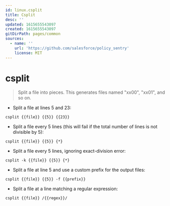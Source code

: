 ```yaml
---
id: linux.csplit
title: Csplit
desc: ''
updated: 1615655543097
created: 1615655543097
gitDirPath: pages/common
sources:
  - name: ''
    url: 'https://github.com/salesforce/policy_sentry'
    license: MIT
---
```

# csplit

> Split a file into pieces.
> This generates files named "xx00", "xx01", and so on.

- Split a file at lines 5 and 23:

`csplit {{file}} {{5}} {{23}}`

- Split a file every 5 lines (this will fail if the total number of lines is not divisible by 5):

`csplit {{file}} {{5}} {*}`

- Split a file every 5 lines, ignoring exact-division error:

`csplit -k {{file}} {{5}} {*}`

- Split a file at line 5 and use a custom prefix for the output files:

`csplit {{file}} {{5}} -f {{prefix}}`

- Split a file at a line matching a regular expression:

`csplit {{file}} /{{regex}}/`

